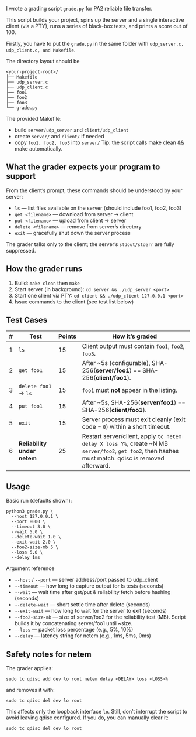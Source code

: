 I wrote a grading script `grade.py` for PA2 reliable file transfer.

This script builds your project, spins up the server and a single interactive client (via a PTY), runs a series of black-box tests, and prints a score out of 100.

Firstly, you have to put the `grade.py` in the same folder with `udp_server.c, udp_client.c, and Makefile`.

The directory layout should be
```
<your-project-root>/
├── Makefile
├── udp_server.c
├── udp_client.c
├── foo1
├── foo2
├── foo3
└── grade.py
```
The provided Makefile:
  - build `server/udp_server` and `client/udp_client`
  - create `server/` and `client/` if needed
  - copy `foo1, foo2, foo3` into `server/`
Tip: the script calls make clean && make automatically.

## What the grader expects your program to support
From the client’s prompt, these commands should be understood by your server:  
  - `ls` — list files available on the server (should include foo1, foo2, foo3)  
  - `get <filename>` — download from server → client  
  - `put <filename>` — upload from client → server  
  - `delete <filename>` — remove from server’s directory  
  - `exit` — gracefully shut down the server process
    
The grader talks only to the client; the server’s `stdout/stderr` are fully suppressed.  

## How the grader runs
  1. Build: `make clean` then `make`
  2. Start server (in background): `cd server && ./udp_server <port>`
  3. Start one client via PTY: `cd client && ./udp_client 127.0.0.1 <port>`
  4. Issue commands to the client (see test list below)  

## Test Cases
| # | Test                        | Points | How it’s graded                                                                                                                                       |
| - | --------------------------- | ------ | ----------------------------------------------------------------------------------------------------------------------------------------------------- |
| 1 | `ls`                        | 15     | Client output must contain `foo1`, `foo2`, `foo3`.                                                                                                    |
| 2 | `get foo1`                  | 15     | After \~5s (configurable), SHA-256(**server/foo1**) == SHA-256(**client/foo1**).                                                                      |
| 3 | `delete foo1` → `ls`        | 15     | `foo1` must **not** appear in the listing.                                                                                                            |
| 4 | `put foo1`                  | 15     | After \~5s, SHA-256(**server/foo1**) == SHA-256(**client/foo1**).                                                                                     |
| 5 | `exit`                      | 15     | Server process must exit cleanly (exit code = `0`) within a short timeout.                                                                                              |
| 6 | **Reliability under netem** | 25     | Restart server/client, apply `tc netem delay X loss Y%`, create \~N MB `server/foo2`, `get foo2`, then hashes must match. qdisc is removed afterward. |

## Usage
Basic run (defaults shown):
```
python3 grade.py \
  --host 127.0.0.1 \
  --port 8000 \
  --timeout 3.0 \
  --wait 5.0 \
  --delete-wait 1.0 \
  --exit-wait 2.0 \
  --foo2-size-mb 5 \
  --loss 5.0 \
  --delay 1ms
```

Argument reference
  - `--host` / `--port` — server address/port passed to udp_client
  - `--timeout` — how long to capture output for ls tests (seconds)
  - `--wait` — wait time after get/put & reliability fetch before hashing (seconds)
  - `--delete-wait` — short settle time after delete (seconds)
  - `--exit-wait` — how long to wait for the server to exit (seconds)
  - `--foo2-size-mb` — size of server/foo2 for the reliability test (MB). Script builds it by concatenating server/foo1 until ~size.
  - `--loss` — packet loss percentage (e.g., 5%, 10%)
  - `--delay` — latency string for netem (e.g., 1ms, 5ms, 0ms)

## Safety notes for netem
The grader applies:
```
sudo tc qdisc add dev lo root netem delay <DELAY> loss <LOSS>%
```
and removes it with:
```
sudo tc qdisc del dev lo root
```
This affects only the loopback interface `lo`. Still, don’t interrupt the script to avoid leaving qdisc configured. If you do, you can manually clear it:
```
sudo tc qdisc del dev lo root
```
